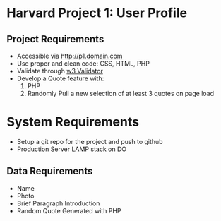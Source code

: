 # Harvard Project 1: User Profile


## Project Requirements

- Accessible via http://p1.domain.com
- Use proper and clean code: CSS, HTML, PHP
- Validate through [w3 Validator](https://validator.w3.org/)
- Develop a Quote feature with:
  1. PHP
  2. Randomly Pull a new selection of at least 3 quotes on page load

# System Requirements

- Setup a git repo for the project and push to github
- Production Server LAMP stack on DO


## Data Requirements

- Name
- Photo
- Brief Paragraph Introduction
- Random Quote Generated with PHP

